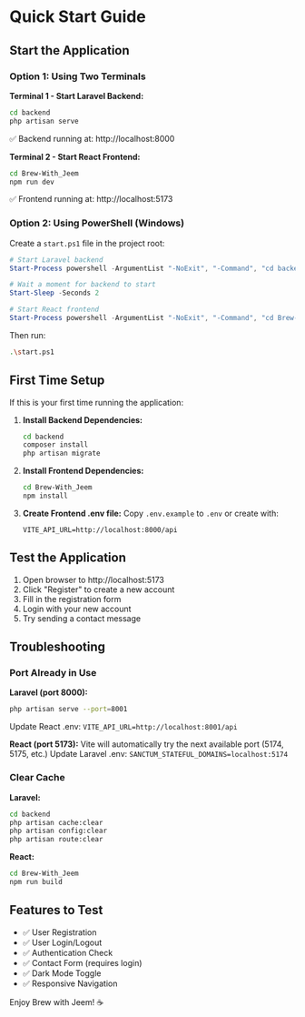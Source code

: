# Quick Start Guide

## Start the Application

### Option 1: Using Two Terminals

**Terminal 1 - Start Laravel Backend:**
```bash
cd backend
php artisan serve
```
✅ Backend running at: http://localhost:8000

**Terminal 2 - Start React Frontend:**
```bash
cd Brew-With_Jeem
npm run dev
```
✅ Frontend running at: http://localhost:5173

### Option 2: Using PowerShell (Windows)

Create a `start.ps1` file in the project root:
```powershell
# Start Laravel backend
Start-Process powershell -ArgumentList "-NoExit", "-Command", "cd backend; php artisan serve"

# Wait a moment for backend to start
Start-Sleep -Seconds 2

# Start React frontend
Start-Process powershell -ArgumentList "-NoExit", "-Command", "cd Brew-With_Jeem; npm run dev"
```

Then run:
```bash
.\start.ps1
```

## First Time Setup

If this is your first time running the application:

1. **Install Backend Dependencies:**
   ```bash
   cd backend
   composer install
   php artisan migrate
   ```

2. **Install Frontend Dependencies:**
   ```bash
   cd Brew-With_Jeem
   npm install
   ```

3. **Create Frontend .env file:**
   Copy `.env.example` to `.env` or create with:
   ```
   VITE_API_URL=http://localhost:8000/api
   ```

## Test the Application

1. Open browser to http://localhost:5173
2. Click "Register" to create a new account
3. Fill in the registration form
4. Login with your new account
5. Try sending a contact message

## Troubleshooting

### Port Already in Use

**Laravel (port 8000):**
```bash
php artisan serve --port=8001
```
Update React .env: `VITE_API_URL=http://localhost:8001/api`

**React (port 5173):**
Vite will automatically try the next available port (5174, 5175, etc.)
Update Laravel .env: `SANCTUM_STATEFUL_DOMAINS=localhost:5174`

### Clear Cache

**Laravel:**
```bash
cd backend
php artisan cache:clear
php artisan config:clear
php artisan route:clear
```

**React:**
```bash
cd Brew-With_Jeem
npm run build
```

## Features to Test

- ✅ User Registration
- ✅ User Login/Logout
- ✅ Authentication Check
- ✅ Contact Form (requires login)
- ✅ Dark Mode Toggle
- ✅ Responsive Navigation

Enjoy Brew with Jeem! ☕

